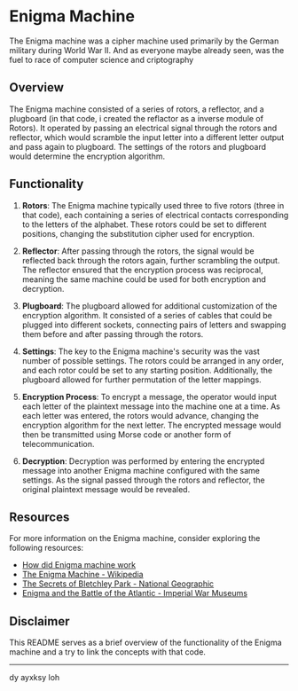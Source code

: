 # Enigma Machine

The Enigma machine was a cipher machine used primarily by the German military during World War II. And as everyone maybe already seen, was the fuel to race of computer science and criptography

## Overview

The Enigma machine consisted of a series of rotors, a reflector, and a plugboard (in that code, i created the reflactor as a inverse module of Rotors). It operated by passing an electrical signal through the rotors and reflector, which would scramble the input letter into a different letter output and pass again to plugboard. The settings of the rotors and plugboard would determine the encryption algorithm.

## Functionality

1. **Rotors**: The Enigma machine typically used three to five rotors (three in that code), each containing a series of electrical contacts corresponding to the letters of the alphabet. These rotors could be set to different positions, changing the substitution cipher used for encryption.

2. **Reflector**: After passing through the rotors, the signal would be reflected back through the rotors again, further scrambling the output. The reflector ensured that the encryption process was reciprocal, meaning the same machine could be used for both encryption and decryption.

3. **Plugboard**: The plugboard allowed for additional customization of the encryption algorithm. It consisted of a series of cables that could be plugged into different sockets, connecting pairs of letters and swapping them before and after passing through the rotors.

4. **Settings**: The key to the Enigma machine's security was the vast number of possible settings. The rotors could be arranged in any order, and each rotor could be set to any starting position. Additionally, the plugboard allowed for further permutation of the letter mappings.

5. **Encryption Process**: To encrypt a message, the operator would input each letter of the plaintext message into the machine one at a time. As each letter was entered, the rotors would advance, changing the encryption algorithm for the next letter. The encrypted message would then be transmitted using Morse code or another form of telecommunication.

6. **Decryption**: Decryption was performed by entering the encrypted message into another Enigma machine configured with the same settings. As the signal passed through the rotors and reflector, the original plaintext message would be revealed.

## Resources

For more information on the Enigma machine, consider exploring the following resources:

- [How did Enigma machine work](https://www.youtube.com/watch?v=ybkkiGtJmkM&t=1s)
- [The Enigma Machine - Wikipedia](https://en.wikipedia.org/wiki/Enigma_machine)
- [The Secrets of Bletchley Park - National Geographic](https://www.nationalgeographic.com/history/magazine/2019/05-06/secrets-of-bletchley-park/)
- [Enigma and the Battle of the Atlantic - Imperial War Museums](https://www.iwm.org.uk/history/enigma-and-the-battle-of-the-atlantic)

## Disclaimer

This README serves as a brief overview of the functionality of the Enigma machine and a try to link the concepts with that code.

----
dy ayxksy loh